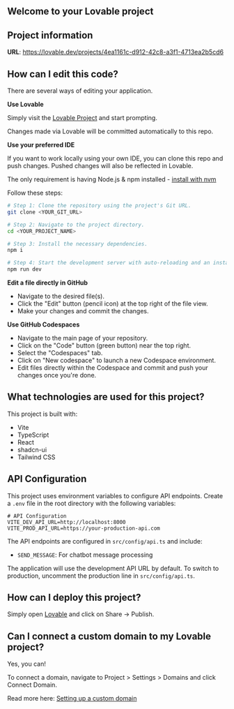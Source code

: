 ## Welcome to your Lovable project

## Project information

**URL**: https://lovable.dev/projects/4ea1161c-d912-42c8-a3f1-4713ea2b5cd6

## How can I edit this code?

There are several ways of editing your application.

**Use Lovable**

Simply visit the [Lovable Project](https://lovable.dev/projects/4ea1161c-d912-42c8-a3f1-4713ea2b5cd6) and start prompting.

Changes made via Lovable will be committed automatically to this repo.

**Use your preferred IDE**

If you want to work locally using your own IDE, you can clone this repo and push changes. Pushed changes will also be reflected in Lovable.

The only requirement is having Node.js & npm installed - [install with nvm](https://github.com/nvm-sh/nvm#installing-and-updating)

Follow these steps:

```sh
# Step 1: Clone the repository using the project's Git URL.
git clone <YOUR_GIT_URL>

# Step 2: Navigate to the project directory.
cd <YOUR_PROJECT_NAME>

# Step 3: Install the necessary dependencies.
npm i

# Step 4: Start the development server with auto-reloading and an instant preview.
npm run dev
```

**Edit a file directly in GitHub**

- Navigate to the desired file(s).
- Click the "Edit" button (pencil icon) at the top right of the file view.
- Make your changes and commit the changes.

**Use GitHub Codespaces**

- Navigate to the main page of your repository.
- Click on the "Code" button (green button) near the top right.
- Select the "Codespaces" tab.
- Click on "New codespace" to launch a new Codespace environment.
- Edit files directly within the Codespace and commit and push your changes once you're done.

## What technologies are used for this project?

This project is built with:

- Vite
- TypeScript
- React
- shadcn-ui
- Tailwind CSS

## API Configuration

This project uses environment variables to configure API endpoints. Create a `.env` file in the root directory with the following variables:

```env
# API Configuration
VITE_DEV_API_URL=http://localhost:8000
VITE_PROD_API_URL=https://your-production-api.com
```

The API endpoints are configured in `src/config/api.ts` and include:
- `SEND_MESSAGE`: For chatbot message processing

The application will use the development API URL by default. To switch to production, uncomment the production line in `src/config/api.ts`.

## How can I deploy this project?

Simply open [Lovable](https://lovable.dev/projects/4ea1161c-d912-42c8-a3f1-4713ea2b5cd6) and click on Share -> Publish.

## Can I connect a custom domain to my Lovable project?

Yes, you can!

To connect a domain, navigate to Project > Settings > Domains and click Connect Domain.

Read more here: [Setting up a custom domain](https://docs.lovable.dev/tips-tricks/custom-domain#step-by-step-guide)
